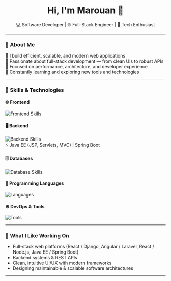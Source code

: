 <h1 align="center">Hi, I'm Marouan 👋</h1>
<p align="center">
  💻 Software Developer | 🌐 Full-Stack Engineer | 🚀 Tech Enthusiast  
</p>

---

### 💼 About Me
🔹 I build efficient, scalable, and modern web applications  
🔹 Passionate about full-stack development — from clean UIs to robust APIs  
🔹 Focused on performance, architecture, and developer experience  
🔹 Constantly learning and exploring new tools and technologies  

---

### 🧠 Skills & Technologies

#### 🌐 Frontend
<p align="left">
  <img src="https://skillicons.dev/icons?i=html,css,js,ts,react,angular,bootstrap" alt="Frontend Skills" />
</p>

#### 🖥️ Backend
<p align="left">
  <img src="https://skillicons.dev/icons?i=nodejs,express,django,flask,laravel,symfony,spring" alt="Backend Skills" />
  <br>
  ⚡ Java EE (JSP, Servlets, MVC) | Spring Boot
</p>

#### 🗄️ Databases
<p align="left">
  <img src="https://skillicons.dev/icons?i=mysql,postgresql,mongodb,firebase,redis,sqlite" alt="Database Skills" />
</p>

#### 🧩 Programming Languages
<p align="left">
  <img src="https://skillicons.dev/icons?i=python,java,php,c,cpp" alt="Languages" />
</p>

#### ⚙️ DevOps & Tools
<p align="left">
  <img src="https://skillicons.dev/icons?i=git,github,postman,vscode,linux" alt="Tools" />
</p>

---

### 🚀 What I Like Working On
- Full-stack web platforms (React / Django, Angular / Laravel, React / Node.js, Java EE / Spring Boot)  
- Backend systems & REST APIs  
- Clean, intuitive UI/UX with modern frameworks  
- Designing maintainable & scalable software architectures  

---


